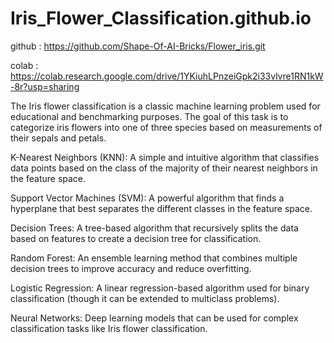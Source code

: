 # Iris_Flower_Classification.github.io


github : https://github.com/Shape-Of-AI-Bricks/Flower_iris.git

colab : https://colab.research.google.com/drive/1YKiuhLPnzeiGpk2i33vlvre1RN1kW-8r?usp=sharing


The Iris flower classification is a classic machine learning problem used for educational and benchmarking purposes. The goal of this task is to categorize iris flowers into one of three species based on measurements of their sepals and petals.


K-Nearest Neighbors (KNN): A simple and intuitive algorithm that classifies data points based on the class of the majority of their nearest neighbors in the feature space.

Support Vector Machines (SVM): A powerful algorithm that finds a hyperplane that best separates the different classes in the feature space.

Decision Trees: A tree-based algorithm that recursively splits the data based on features to create a decision tree for classification.

Random Forest: An ensemble learning method that combines multiple decision trees to improve accuracy and reduce overfitting.

Logistic Regression: A linear regression-based algorithm used for binary classification (though it can be extended to multiclass problems).

Neural Networks: Deep learning models that can be used for complex classification tasks like Iris flower classification.

